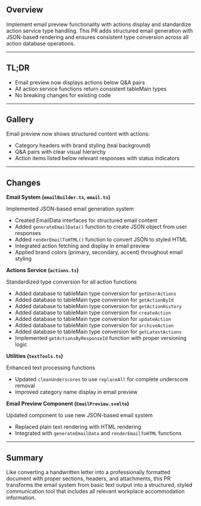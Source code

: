 ## Overview

Implement email preview functionality with actions display and standardize action service type handling. This PR adds structured email generation with JSON-based rendering and ensures consistent type conversion across all action database operations.

---

## TL;DR

- Email preview now displays actions below Q&A pairs
- All action service functions return consistent tableMain types
- No breaking changes for existing code

---

## Gallery

Email preview now shows structured content with actions:
- Category headers with brand styling (teal background)
- Q&A pairs with clear visual hierarchy
- Action items listed below relevant responses with status indicators

---

## Changes

**Email System (`emailBuilder.ts`, `email.ts`)**

Implemented JSON-based email generation system
- Created EmailData interfaces for structured email content
- Added `generateEmailData()` function to create JSON object from user responses
- Added `renderEmailToHTML()` function to convert JSON to styled HTML
- Integrated action fetching and display in email preview
- Applied brand colors (primary, secondary, accent) throughout email styling

**Actions Service (`actions.ts`)**

Standardized type conversion for all action functions
- Added database to tableMain type conversion for `getUserActions`
- Added database to tableMain type conversion for `getActionById`
- Added database to tableMain type conversion for `getActionHistory`
- Added database to tableMain type conversion for `createAction`
- Added database to tableMain type conversion for `updateAction`
- Added database to tableMain type conversion for `archiveAction`
- Added database to tableMain type conversion for `getLatestActions`
- Implemented `getActionsByResponseId` function with proper versioning logic

**Utilities (`textTools.ts`)**

Enhanced text processing functions
- Updated `cleanUnderscores` to use `replaceAll` for complete underscore removal
- Improved category name display in email preview

**Email Preview Component (`EmailPreview.svelte`)**

Updated component to use new JSON-based email system
- Replaced plain text rendering with HTML rendering
- Integrated with `generateEmailData` and `renderEmailToHTML` functions

---

## Summary

Like converting a handwritten letter into a professionally formatted document with proper sections, headers, and attachments, this PR transforms the email system from basic text output into a structured, styled communication tool that includes all relevant workplace accommodation information.
